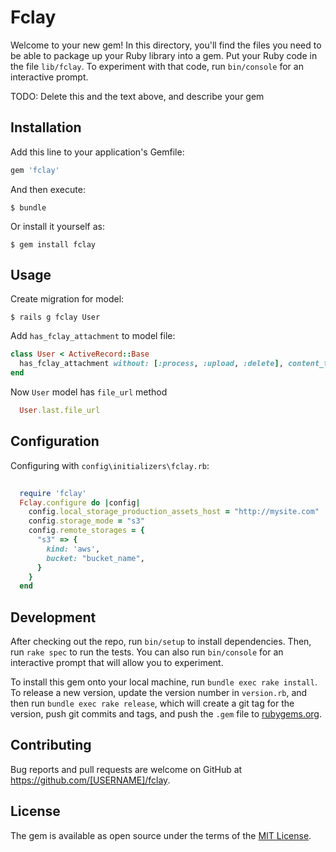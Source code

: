 # Fclay

Welcome to your new gem! In this directory, you'll find the files you need to be able to package up your Ruby library into a gem. Put your Ruby code in the file `lib/fclay`. To experiment with that code, run `bin/console` for an interactive prompt.

TODO: Delete this and the text above, and describe your gem

## Installation

Add this line to your application's Gemfile:

```ruby
gem 'fclay'
```

And then execute:

    $ bundle

Or install it yourself as:

    $ gem install fclay

## Usage

Create migration for model:

    $ rails g fclay User

Add `has_fclay_attachment` to model file:

```ruby
class User < ActiveRecord::Base
  has_fclay_attachment without: [:process, :upload, :delete], content_type: "application/json", extension: 'png', styles: [:thumb,:original]
end
```

Now `User` model has `file_url` method

```ruby
  User.last.file_url
```

## Configuration

Configuring with `config\initializers\fclay.rb`:

```ruby
  
  require 'fclay'
  Fclay.configure do |config|
    config.local_storage_production_assets_host = "http://mysite.com"
    config.storage_mode = "s3"
    config.remote_storages = {
      "s3" => {
        kind: 'aws',
        bucket: "bucket_name",
      }
    }
  end
```



## Development

After checking out the repo, run `bin/setup` to install dependencies. Then, run `rake spec` to run the tests. You can also run `bin/console` for an interactive prompt that will allow you to experiment.

To install this gem onto your local machine, run `bundle exec rake install`. To release a new version, update the version number in `version.rb`, and then run `bundle exec rake release`, which will create a git tag for the version, push git commits and tags, and push the `.gem` file to [rubygems.org](https://rubygems.org).

## Contributing

Bug reports and pull requests are welcome on GitHub at https://github.com/[USERNAME]/fclay.


## License

The gem is available as open source under the terms of the [MIT License](http://opensource.org/licenses/MIT).

